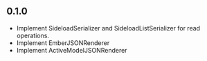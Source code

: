 
## 0.1.0
+ Implement SideloadSerializer and SideloadListSerializer for
  read operations.
+ Implement EmberJSONRenderer
+ Implement ActiveModelJSONRenderer
